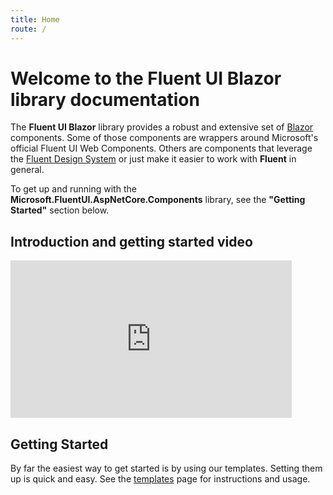 ```yaml
---
title: Home
route: /
---
```


# Welcome to the Fluent UI Blazor library documentation

The **Fluent UI Blazor** library provides a robust and extensive set of [Blazor](https://blazor.net/) components.
Some of those components are wrappers around Microsoft's official Fluent UI Web Components.
Others are components that leverage the [Fluent Design System](https://fluent2.microsoft.design/)
or just make it easier to work with **Fluent** in general.

To get up and running with the **Microsoft.FluentUI.AspNetCore.Components** library,
see the **"Getting Started"** section below.

## Introduction and getting started video

<iframe width="450" height="252" src="https://www.youtube.com/embed/lUZ5mrg2Q8k?si=Xv4_EJxP0Z_GFdLQ" title="YouTube video player" frameborder="0" allow="accelerometer; autoplay; clipboard-write; encrypted-media; gyroscope; picture-in-picture; web-share" referrerpolicy="strict-origin-when-cross-origin" allowfullscreen></iframe>

## Getting Started

By far the easiest way to get started is by using our templates. Setting them up is quick and easy.
See the [templates](/Templates) page for instructions and usage.
